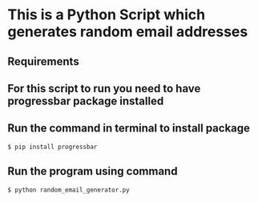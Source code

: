 # This is a Python Script which generates random email addresses

## Requirements

## For this script to run you need to have progressbar package installed 

## Run the command in terminal to install package

```
$ pip install progressbar
```
## Run the program using command

``` 
$ python random_email_generator.py
```